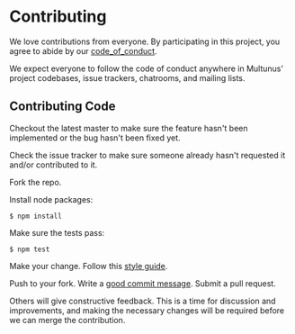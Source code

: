 # Contributing

We love contributions from everyone.
By participating in this project,
you agree to abide by our [code_of_conduct].

  [code_of_conduct]: code_of_conduct.md

We expect everyone to follow the code of conduct
anywhere in Multunus' project codebases,
issue trackers, chatrooms, and mailing lists.

## Contributing Code

Checkout the latest master to make sure the feature hasn't been implemented or
the bug hasn't been fixed yet.

Check the issue tracker to make sure someone already hasn't requested it and/or
contributed to it.

Fork the repo.

Install node packages:

    $ npm install

Make sure the tests pass:

    $ npm test

Make your change. Follow this [style guide][style].

  [style]: https://github.com/thoughtbot/guides/tree/master/style

Push to your fork. Write a [good commit message][commit]. Submit a pull request.

  [commit]: http://tbaggery.com/2008/04/19/a-note-about-git-commit-messages.html

Others will give constructive feedback.
This is a time for discussion and improvements,
and making the necessary changes will be required before we can
merge the contribution.
